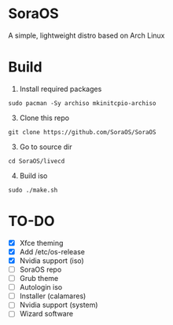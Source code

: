 # SoraOS
A simple, lightweight distro based on Arch Linux

# Build
1. Install required packages
```
sudo pacman -Sy archiso mkinitcpio-archiso
```

3. Clone this repo
```
git clone https://github.com/SoraOS/SoraOS
```

3. Go to source dir
```
cd SoraOS/livecd
```

4. Build iso
```
sudo ./make.sh
```

# TO-DO
- [x] Xfce theming
- [x] Add /etc/os-release 
- [x] Nvidia support (iso)
- [ ] SoraOS repo
- [ ] Grub theme
- [ ] Autologin iso
- [ ] Installer (calamares)
- [ ] Nvidia support (system)
- [ ] Wizard software
